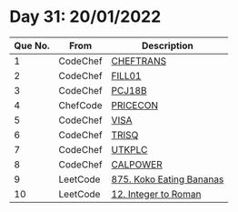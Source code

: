 # Day 31: 20/01/2022

| Que No. | From | Description |
| --- | --- | --- |
| 1 | CodeChef | [CHEFTRANS](https://www.codechef.com/problems/CHEFTRANS) |
| 2 | CodeChef | [FILL01](https://www.codechef.com/problems/FILL01) |
| 3 | CodeChef | [PCJ18B](https://www.codechef.com/problems/PCJ18B) |
| 4 | ChefCode | [PRICECON](https://www.codechef.com/problems/PRICECON) |
| 5 | CodeChef | [VISA](https://www.codechef.com/problems/VISA) |
| 6 | CodeChef | [TRISQ](https://www.codechef.com/problems/TRISQ) |
| 7 | CodeChef | [UTKPLC](https://www.codechef.com/problems/UTKPLC) |
| 8 | CodeChef | [CALPOWER](https://www.codechef.com/problems/CALPOWER) |
| 9 | LeetCode | [875. Koko Eating Bananas](https://leetcode.com/problems/koko-eating-bananas/) |
| 10 | LeetCode | [12. Integer to Roman](https://leetcode.com/problems/integer-to-roman/) |
